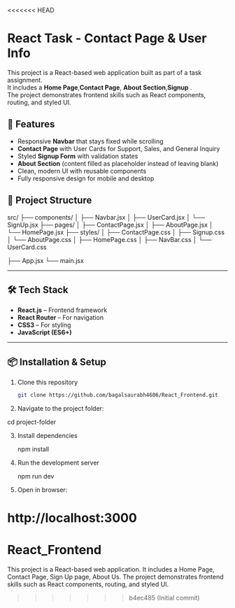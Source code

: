 <<<<<<< HEAD
# React Task - Contact Page & User Info

This project is a React-based web application built as part of a task assignment.  
It includes a **Home Page**,**Contact Page**, **About Section**,**Signup** .  
The project demonstrates frontend skills such as React components, routing, and styled UI.



## 🚀 Features
- Responsive **Navbar** that stays fixed while scrolling
- **Contact Page** with User Cards for Support, Sales, and General Inquiry
- Styled **Signup Form** with validation states
- **About Section** (content filled as placeholder instead of leaving blank)
- Clean, modern UI with reusable components
- Fully responsive design for mobile and desktop



## 📂 Project Structure

src/
├── components/
│ ├── Navbar.jsx
│ ├── UserCard.jsx
│ └── SignUp.jsx
├── pages/
│ ├── ContactPage.jsx
│ ├── AboutPage.jsx
│ └── HomePage.jsx
├── styles/
│ ├── ContactPage.css
│ ├── Signup.css
│ └── AboutPage.css
│ ├── HomePage.css
│ ├── NavBar.css
│ └── UserCard.css

├── App.jsx
└── main.jsx


---

## 🛠️ Tech Stack
- **React.js** – Frontend framework
- **React Router** – For navigation
- **CSS3** – For styling
- **JavaScript (ES6+)**

---

## 📦 Installation & Setup
1. Clone this repository
   ```bash
   git clone https://github.com/bagalsaurabh4606/React_Frontend.git

2. Navigate to the project folder:

  cd project-folder

3. Install dependencies
   
   npm install

4. Run the development server

   npm run dev
  
5. Open in browser:

 http://localhost:3000
=======
# React_Frontend
This project is a React-based web application. It includes a  Home Page, Contact Page, Sign Up page, About Us.  The project demonstrates frontend skills such as React components, routing, and styled UI.
>>>>>>> b4ec485 (Initial commit)
